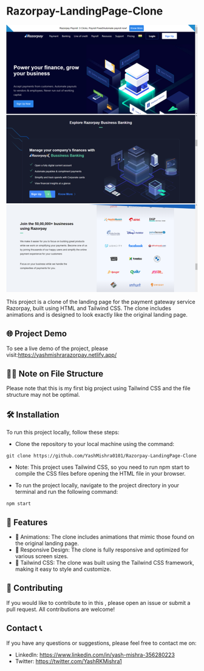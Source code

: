 #  Razorpay-LandingPage-Clone

<img src="./Screenshot 1.png">
<img src="./Screenshot 2.png">
<img src="./Screenshot 3.png">

This project is a clone of the landing page for the payment gateway service Razorpay, built using HTML and Tailwind CSS. The clone includes animations and is designed to look exactly like the original landing page.

## 🌐 Project Demo 

To see a live demo of the project, please visit:https://yashmishrarazorpay.netlify.app/

## 🖐🏻 Note on File Structure

Please note that this is my first big project using Tailwind CSS and the file structure may not be optimal.

## 🛠️ Installation

To run this project locally, follow these steps:

- Clone the repository to your local machine using the command:

```
git clone https://github.com/YashMishra0101/Razorpay-LandingPage-Clone
```
-   Note: This project uses Tailwind CSS, so you need to run npm start to compile the CSS files before opening the HTML file in your browser.

-   To run the project locally, navigate to the project directory in your terminal and run the following command:
```
npm start
```
    

## 🚀 Features

- 🎨 Animations: The clone includes animations that mimic those found on the original landing page.
- 📱 Responsive Design: The clone is fully responsive and optimized for various screen sizes.
- 🎉 Tailwind CSS: The clone was built using the Tailwind CSS framework, making it easy to style and customize.

## 👥 Contributing

If you would like to contribute to in this , please open an issue or submit a pull request. All contributions are welcome!

## Contact 📞

If you have any questions or suggestions, please feel free to contact me on:

- LinkedIn: https://www.linkedin.com/in/yash-mishra-356280223
- Twitter: https://twitter.com/YashRKMishra1
